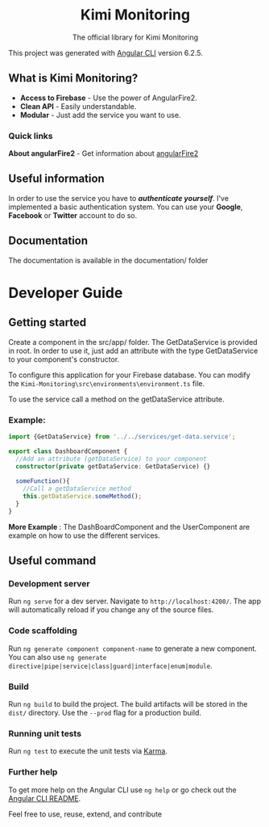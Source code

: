 <p align="center">
  <h1 align="center">Kimi Monitoring</h1>
  <p align="center">The official library for Kimi Monitoring</p>
</p>


This project was generated with [Angular CLI](https://github.com/angular/angular-cli) version 6.2.5.


## What is Kimi Monitoring?

- **Access to Firebase** - Use the power of AngularFire2.
- **Clean API** - Easily understandable.
- **Modular** - Just add the service you want to use.


### Quick links

**About angularFire2** - Get information about [angularFire2](https://github.com/angular/angularfire2)

## Useful information

In order to use the service you have to ___authenticate yourself___.
I've implemented a basic authentication system.
You can use your **Google**, **Facebook** or **Twitter** account to do so.

## Documentation
The documentation is available in the documentation/ folder

# Developer Guide

## Getting started

Create a component in the src/app/ folder.
The GetDataService is provided in root. In order to
use it, just add an attribute with the type GetDataService to your component's constructor.

To configure this application for your Firebase database. You can
modify the `Kimi-Monitoring\src\environments\environment.ts` file.

To use the service call a method on the getDataService attribute.

### Example:
```typescript
import {GetDataService} from '../../services/get-data.service';

export class DashboardComponent {
  //Add an attribute (getDataService) to your component
  constructor(private getDataService: GetDataService) {}
  
  someFunction(){
    //Call a getDataService method
    this.getDataService.someMethod();
  }
}
```

**More Example** : The DashBoardComponent and the UserComponent are example on how to use the different services.

## Useful command
### Development server

Run `ng serve` for a dev server. Navigate to `http://localhost:4200/`. The app will automatically reload if you change any of the source files.

### Code scaffolding

Run `ng generate component component-name` to generate a new component. You can also use `ng generate directive|pipe|service|class|guard|interface|enum|module`.

### Build

Run `ng build` to build the project. The build artifacts will be stored in the `dist/` directory. Use the `--prod` flag for a production build.

### Running unit tests

Run `ng test` to execute the unit tests via [Karma](https://karma-runner.github.io).

### Further help

To get more help on the Angular CLI use `ng help` or go check out the [Angular CLI README](https://github.com/angular/angular-cli/blob/master/README.md).


Feel free to use, reuse, extend, and contribute
